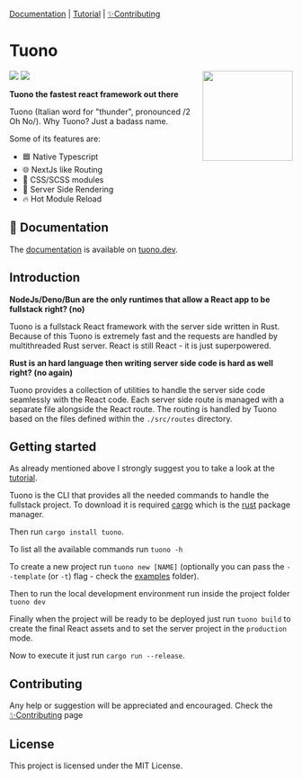 [Documentation](https://tuono.dev) | [Tutorial](https://github.com/Valerioageno/tuono/blob/main/docs/tutorial.md) |
[✨Contributing](https://tuono.dev/documentation/contributing)

# Tuono

<img align="right" src="https://raw.githubusercontent.com/Valerioageno/tuono/main/assets/logo.png" width="160px">

![](https://github.com/Valerioageno/tuono/actions/workflows/rust.yml/badge.svg)
![](https://github.com/Valerioageno/tuono/actions/workflows/typescript.yml/badge.svg)


**Tuono the fastest react framework out there**

Tuono (Italian word for "thunder", pronounced /2 Oh No/). 
Why Tuono? Just a badass name.

Some of its features are: 

- 🟦  Native Typescript
- 🌐  NextJs like Routing
- 🍭  CSS/SCSS modules
- 🧬  Server Side Rendering
- 🔥  Hot Module Reload

## 📖 Documentation

The [documentation](https://tuono.dev/documentation) is available on
[tuono.dev](https://tuono.dev/).

## Introduction

**NodeJs/Deno/Bun are the only runtimes that allow a React app to be fullstack right? (no)**

Tuono is a fullstack React framework with the server side written in Rust. 
Because of this Tuono is extremely fast and the requests are handled by multithreaded Rust server.
React is still React - it is just superpowered.

**Rust is an hard language then writing server side code is hard as well right? (no again)**

Tuono provides a collection of utilities to handle the server side code seamlessly with the React code.
Each server side route is managed with a separate file alongside the React route. The routing is handled
by Tuono based on the files defined within the `./src/routes` directory.

## Getting started

As already mentioned above I strongly suggest you to take a look at the
[tutorial](https://github.com/Valerioageno/tuono/blob/main/docs/tutorial.md).

Tuono is the CLI that provides all the needed commands to handle the fullstack project. 
To download it is required [cargo](https://doc.rust-lang.org/cargo/) which is the [rust](https://www.rust-lang.org/)
package manager.

Then run `cargo install tuono`.

To list all the available commands run `tuono -h`

To create a new project run `tuono new [NAME]` (optionally you can pass the `--template` (or `-t`) flag - check the 
[examples](https://github.com/Valerioageno/tuono/tree/main/examples) folder).

Then to run the local development environment run inside the project folder `tuono dev`

Finally when the project will be ready to be deployed just run `tuono build` to create the final React assets
and to set the server project in the `production` mode.

Now to execute it just run `cargo run --release`.

## Contributing
Any help or suggestion will be appreciated and encouraged.
Check the [✨Contributing](https://tuono.dev/documentation/contributing) page

## License

This project is licensed under the MIT License.
